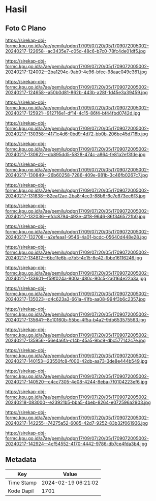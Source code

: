 # Hasil

## Foto C Plano

https://sirekap-obj-formc.kpu.go.id/a7ae/pemilu/pdpr/17/09/07/20/05/1709072005002-20240217-122658--ac3435e7-c05d-48c6-b7c0-78fc4de01df5.jpg

https://sirekap-obj-formc.kpu.go.id/a7ae/pemilu/pdpr/17/09/07/20/05/1709072005002-20240217-124002--2ba1294c-9ab0-4e96-bfec-98aac049c361.jpg

https://sirekap-obj-formc.kpu.go.id/a7ae/pemilu/pdpr/17/09/07/20/05/1709072005002-20240217-124658--a50b0d81-862b-443b-a28f-1d45e3a39459.jpg

https://sirekap-obj-formc.kpu.go.id/a7ae/pemilu/pdpr/17/09/07/20/05/1709072005002-20240217-125921--912716e1-df14-4c15-86f4-bf44fbd0742d.jpg

https://sirekap-obj-formc.kpu.go.id/a7ae/pemilu/pdpr/17/09/07/20/05/1709072005002-20240217-130358--4171c4d6-0bd9-4d72-bb0b-206bc45d718b.jpg

https://sirekap-obj-formc.kpu.go.id/a7ae/pemilu/pdpr/17/09/07/20/05/1709072005002-20240217-130622--db895dd5-5828-474c-a864-fe81a2ef3fde.jpg

https://sirekap-obj-formc.kpu.go.id/a7ae/pemilu/pdpr/17/09/07/20/05/1709072005002-20240217-130849--26b60258-7286-409e-981b-3c46fb0267c7.jpg

https://sirekap-obj-formc.kpu.go.id/a7ae/pemilu/pdpr/17/09/07/20/05/1709072005002-20240217-131838--82eaf2ae-2ba8-4cc3-88b6-6c7e873ec6f3.jpg

https://sirekap-obj-formc.kpu.go.id/a7ae/pemilu/pdpr/17/09/07/20/05/1709072005002-20240217-132036--efdc8794-493e-4ff8-9646-86f346572fb0.jpg

https://sirekap-obj-formc.kpu.go.id/a7ae/pemilu/pdpr/17/09/07/20/05/1709072005002-20240217-132708--a2efeaa1-9546-4a01-bcdc-05640d448e28.jpg

https://sirekap-obj-formc.kpu.go.id/a7ae/pemilu/pdpr/17/09/07/20/05/1709072005002-20240217-134812--6bc1fe6b-e7b5-4c15-8c42-fbbe16116246.jpg

https://sirekap-obj-formc.kpu.go.id/a7ae/pemilu/pdpr/17/09/07/20/05/1709072005002-20240217-133601--f59f024a-900a-480c-90c5-2a0164e22a3a.jpg

https://sirekap-obj-formc.kpu.go.id/a7ae/pemilu/pdpr/17/09/07/20/05/1709072005002-20240217-135023--d4c623a3-661a-41fb-aa08-994f3b6c2357.jpg

https://sirekap-obj-formc.kpu.go.id/a7ae/pemilu/pdpr/17/09/07/20/05/1709072005002-20240217-135641--8c10160b-55bc-4f5a-b4a2-9db653575563.jpg

https://sirekap-obj-formc.kpu.go.id/a7ae/pemilu/pdpr/17/09/07/20/05/1709072005002-20240217-135956--56e4a6fa-c14b-45a5-9bc9-dbc577142c7e.jpg

https://sirekap-obj-formc.kpu.go.id/a7ae/pemilu/pdpr/17/09/07/20/05/1709072005002-20240217-140153--23550fc8-f000-42db-aa73-3de8e444b549.jpg

https://sirekap-obj-formc.kpu.go.id/a7ae/pemilu/pdpr/17/09/07/20/05/1709072005002-20240217-140520--c4cc7305-4e08-4244-8eba-7f0104223ef6.jpg

https://sirekap-obj-formc.kpu.go.id/a7ae/pemilu/pdpr/17/09/07/20/05/1709072005002-20240218-083000--e23921b5-bba5-4beb-8264-e072596a2903.jpg

https://sirekap-obj-formc.kpu.go.id/a7ae/pemilu/pdpr/17/09/07/20/05/1709072005002-20240217-142255--74275a52-6085-42d7-9252-83b32f061936.jpg

https://sirekap-obj-formc.kpu.go.id/a7ae/pemilu/pdpr/17/09/07/20/05/1709072005002-20240217-142924--4cf54552-4170-4442-9786-db7ce4fda3b4.jpg


## Metadata

| Key        | Value               |
| ---------- | ------------------- |
| Time Stamp | 2024-02-19 06:21:02 |
| Kode Dapil | 1701                |



